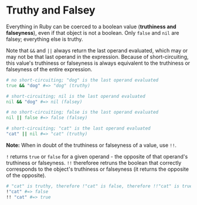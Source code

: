 # Truthy and Falsey

Everything in Ruby can be coerced to a boolean value (**truthiness and falseyness**), even if that object is not a boolean. Only `false` and `nil` are falsey; everything else is truthy.

Note that `&&` and `||` always return the last operand evaluated, which may or may not be that last operand in the expression. Because of short-circuiting, this value's truthiness or falseyness is always equivalent to the truthiness or falseyness of the entire expression.

```ruby
# no short-circuiting; "dog" is the last operand evaluated
true && "dog" #=> "dog" (truthy)

# short-circuiting; nil is the last operand evaluated
nil && "dog" #=> nil (falsey)

# no short-circuiting; false is the last operand evaluated
nil || false #=> false (falsey)

# short-circuiting; "cat" is the last operand evaluated
"cat" || nil #=> "cat" (truthy)
```

**Note:** When in doubt of the truthiness or falseyness of a value, use `!!`. 

`!` returns `true` or `false` for a given operand - the opposite of that operand's truthiness or falseyness. `!!` thereforee retruns the boolean that correctly corresponds to the object's truthiness or falseyness (it returns the opposite of the opposite).

```ruby
# "cat" is truthy, therefore !"cat" is false, therefore !!"cat" is true
!"cat" #=> false
!! "cat" #=> true
```